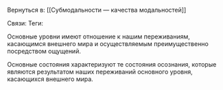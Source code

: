Вернуться в: [[Субмодальности — качества модальностей]]

Связи:
Теги:


Основные уровни имеют отношение к нашим переживаниям, касающимся внешнего мира и осуществляемым преимущественно посредством ощущений.

Основные состояния характеризуют те состояния осознания, которые являются результатом наших переживаний основного уровня, касающихся внешнего мира.